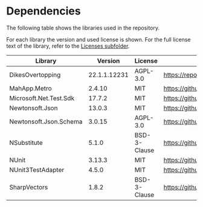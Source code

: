 # Dependencies
The following table shows the libraries used in the repository.

For each library the version and used license is shown. For the full license text of the library, refer to the [Licenses subfolder](Licenses).

| Library                | Version      | License      | Source                                                                               |
|------------------------|--------------|--------------|--------------------------------------------------------------------------------------|
| DikesOvertopping       | 22.1.1.12231 | AGPL-3.0     | https://repos.deltares.nl/repos/FailureMechanisms/FailureMechanisms/DikesOvertopping |
| MahApp.Metro           | 2.4.10       | MIT          | https://github.com/MahApps/MahApps.Metro                                             |
| Microsoft.Net.Test.Sdk | 17.7.2       | MIT          | https://github.com/microsoft/vstest                                                  |
| Newtonsoft.Json        | 13.0.3       | MIT          | https://github.com/JamesNK/Newtonsoft.Json                                           |
| Newtonsoft.Json.Schema | 3.0.15       | AGPL-3.0     | https://github.com/JamesNK/Newtonsoft.Json.Schema                                    |
| NSubstitute            | 5.1.0        | BSD-3-Clause | https://github.com/nsubstitute/NSubstitute                                           |
| NUnit                  | 3.13.3       | MIT          | https://github.com/nunit/nunit                                                       |
| NUnit3TestAdapter      | 4.5.0        | MIT          | https://github.com/nunit/nunit3-vs-adapter                                           |
| SharpVectors           | 1.8.2        | BSD-3-Clause | https://github.com/ElinamLLC/SharpVectors                                            |